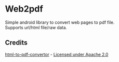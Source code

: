 # Web2pdf

Simple android library to convert web pages to pdf file.     
Supports url/html file/raw data.

## Credits

[html-to-pdf-convertor](https://github.com/mddanishansari/html-to-pdf-convertor) - [Licensed under Apache 2.0](https://github.com/mddanishansari/html-to-pdf-convertor/blob/main/LICENSE)